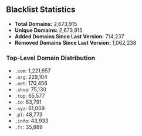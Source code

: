 ## Blacklist Statistics

- **Total Domains:** 2,673,915
- **Unique Domains:** 2,673,915
- **Added Domains Since Last Version:** 714,237
- **Removed Domains Since Last Version:** 1,062,238

### Top-Level Domain Distribution

-  `.com`: 1,221,657
-  `.org`: 229,104
-  `.net`: 170,456
-  `.shop`: 75,130
-  `.top`: 65,577
-  `.io`: 63,791
-  `.xyz`: 61,009
-  `.pl`: 48,773
-  `.info`: 43,933
-  `.fr`: 35,889
